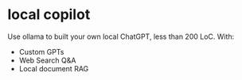 # local copilot
Use ollama to built your own local ChatGPT, less than 200 LoC.
With:
- Custom GPTs
- Web Search Q&A
- Local document RAG
